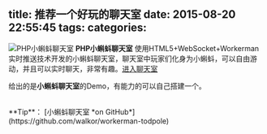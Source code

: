 title: 推荐一个好玩的聊天室
date: 2015-08-20 22:55:45
tags:
categories:
---
![PHP小蝌蚪聊天室](http://i3.tietuku.com/846a5d21678004e9.png)
**PHP小蝌蚪聊天室**
使用HTML5+WebSocket+Workerman实时推送技术开发的小蝌蚪聊天室，聊天室中玩家们化身为小蝌蚪，可以自由游动，并且可以实时聊天，非常有趣。[进入聊天室](http://kedou.workerman.net/)

给出的是**小蝌蚪聊天室**的Demo，有能力的可以自己搭建一个。

<br/>
**Tip**：
[小蝌蚪聊天室 *on GitHub*](https://github.com/walkor/workerman-todpole)
